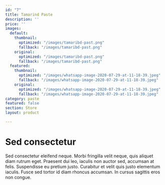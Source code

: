 ```yaml
---
id: "7"
title: Tamarind Paste
description: ''
price: ''
images:
  default:
    thumbnail:
      optimized: "/images/tamaribd-past.png"
      fallback: "/images/tamaribd-past.png"
    original:
      optimized: "/images/tamaribd-past.png"
      fallback: "/images/tamaribd-past.png"
  featured:
    thumbnail:
      optimized: "/images/whatsapp-image-2020-07-29-at-11-18-39.jpeg"
      fallback: "/images/whatsapp-image-2020-07-29-at-11-18-39.jpeg"
    original:
      optimized: "/images/whatsapp-image-2020-07-29-at-11-18-39.jpeg"
      fallback: "/images/whatsapp-image-2020-07-29-at-11-18-39.jpeg"
category: paste
featured: false
section: Store
layout: product

---
```

# Sed consectetur

Sed consectetur eleifend neque. Morbi fringilla velit neque, quis aliquet diam rutrum eget. Praesent dui leo, iaculis non auctor sed, accumsan at felis. Suspendisse eu pretium justo. Curabitur et velit quis justo elementum iaculis. Fusce sed tortor id diam rhoncus accumsan. In cursus sagittis eros non congue.
